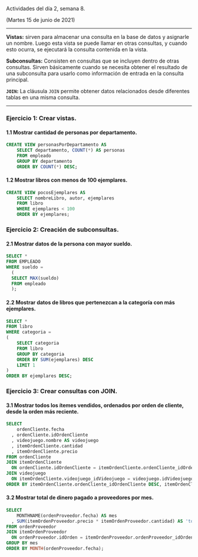 Actividades del día 2, semana 8.

(Martes 15 de junio de 2021)

---

**Vistas:** sirven para almacenar una consulta en la base de datos y asignarle un nombre. Luego esta vista se puede llamar en otras consultas, y cuando esto ocurra, se ejecutará la consulta contenida en la vista.

**Subconsultas:** Consisten en consultas que se incluyen dentro de otras consultas. Sirven básicamente cuando se necesita obtener el resultado de una subconsulta para usarlo como información de entrada en la consulta principal.

**`JOIN`:** La cláusula `JOIN` permite obtener datos relacionados desde diferentes tablas en una misma consulta.


---

### Ejercicio 1: Crear vistas.

#### 1.1 Mostrar cantidad de personas por departamento.
```SQL
CREATE VIEW personasPorDepartamento AS
    SELECT departamento, COUNT(*) AS personas
    FROM empleado
    GROUP BY departamento
    ORDER BY COUNT(*) DESC;
```

#### 1.2 Mostrar libros con menos de 100 ejemplares.
```SQL
CREATE VIEW pocosEjemplares AS
    SELECT nombreLibro, autor, ejemplares
    FROM libro
    WHERE ejemplares < 100
    ORDER BY ejemplares;
```


### Ejercicio 2: Creación de subconsultas.

#### 2.1 Mostrar datos de la persona con mayor sueldo.
```SQL
SELECT *
FROM EMPLEADO
WHERE sueldo =
  (
  SELECT MAX(sueldo)
  FROM empleado
  );
```

#### 2.2 Mostrar datos de libros que pertenezcan a la categoría con más ejemplares.
```SQL
SELECT *
FROM libro
WHERE categoria = 
(
    SELECT categoria
    FROM libro
    GROUP BY categoria
    ORDER BY SUM(ejemplares) DESC
    LIMIT 1
)
ORDER BY ejemplares DESC;
```


### Ejercicio 3: Crear consultas con JOIN.

#### 3.1 Mostrar todos los ítemes vendidos, ordenados por orden de cliente, desde la orden más reciente.
```SQL
SELECT
    ordenCliente.fecha
  , ordenCliente.idOrdenCliente
  , videojuego.nombre AS videojuego
  , itemOrdenCliente.cantidad
  , itemOrdenCliente.precio
FROM ordenCliente
JOIN itemOrdenCliente
  ON ordenCliente.idOrdenCliente = itemOrdenCliente.ordenCliente_idOrdenCliente
JOIN videojuego
  ON itemOrdenCliente.videojuego_idVideojuego = videojuego.idVideojuego
ORDER BY itemOrdenCliente.ordenCliente_idOrdenCliente DESC, itemOrdenCliente.videojuego_idVideojuego;
```

#### 3.2 Mostrar total de dinero pagado a proveedores por mes.
```SQL
SELECT
    MONTHNAME(ordenProveedor.fecha) AS mes
  , SUM(itemOrdenProveedor.precio * itemOrdenProveedor.cantidad) AS 'total pagado a proveedores'
FROM ordenProveedor
JOIN itemOrdenProveedor
  ON ordenProveedor.idOrden = itemOrdenProveedor.ordenProveedor_idOrden
GROUP BY mes
ORDER BY MONTH(ordenProveedor.fecha);
```